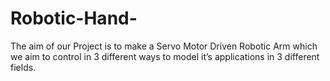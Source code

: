 # Robotic-Hand-
The aim of our Project is to make a Servo Motor Driven Robotic Arm which we aim to control in 3 different ways to model it’s applications in 3 different fields.
